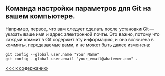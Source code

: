 ## Команда настройки параметров для Git на вашем компьютере.

Например, первое, что вам следует сделать после установки Git — указать ваше имя и адрес электронной почты. Это важно, потому что каждый коммит в Git содержит эту информацию, и она включена в коммиты, передаваемые вами, и не может быть далее изменена:




```bash=
git config --global user.name "Your Name"
git config --global user.email "your_email@whatever.com" .
```

[<<< к содержанию](./readme.md)